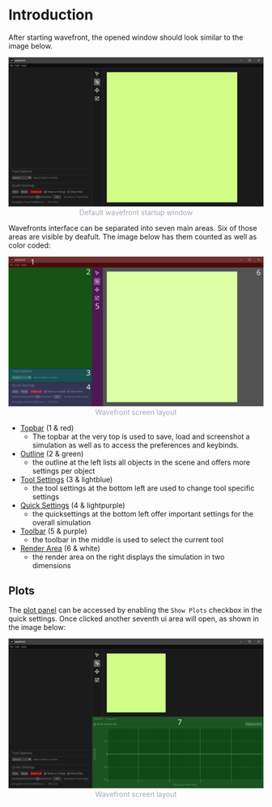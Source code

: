 # Introduction

After starting wavefront, the opened window should look similar to the image below.

<p style="margin-bottom: 0px">
    <img src="images/wavefront-windowed.png" alt="Wavefront Window" />
    <div style="width: 100%; text-align: center; color: #a6a7b8">
        Default wavefront startup window
    </div>
</p>

Wavefronts interface can be separated into seven main areas. Six of those areas are visible by deafult. The image below has them counted as well as color coded:

<p style="margin-bottom: 0px">
    <img src="images/wavefront-windowed-color.png" alt="Wavefront Window Color" />
    <div style="width: 100%; text-align: center; color: #a6a7b8">
        Wavefront screen layout
    </div>
</p>

* [Topbar](./topbar.md) (1 & red)
    * The topbar at the very top is used to save, load and screenshot a simulation as well as to access the preferences and keybinds.
* [Outline](./outline.md) (2 & green)
    * the outline at the left lists all objects in the scene and offers more settings per object
* [Tool Settings](./tool_settings.md) (3 & lightblue)
    * the tool settings at the bottom left are used to change tool specific settings
* [Quick Settings](./quick_settings.md) (4 & lightpurple)
    * the quicksettings at the bottom left offer important settings for the overall simulation
* [Toolbar](./toolbar.md) (5 & purple)
    * the toolbar in the middle is used to select the current tool
* [Render Area](./render_area.md) (6 & white)
    * the render area on the right displays the simulation in two dimensions

## Plots

The [plot panel](../plots/volume.md) can be accessed by enabling the `Show Plots` checkbox in the quick settings. Once clicked another seventh ui area will open, as shown in the image below:

<p style="margin-bottom: 0px">
    <img src="images/wavefront-windowed-plots-color.png" alt="Wavefront Window Plots Color" />
    <div style="width: 100%; text-align: center; color: #a6a7b8">
        Wavefront screen layout
    </div>
</p>
